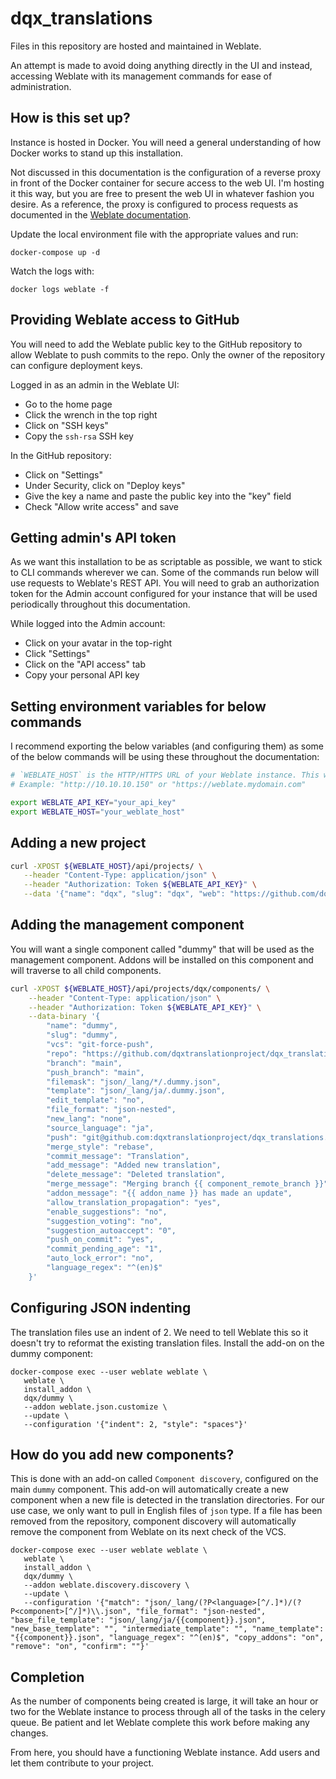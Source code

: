 # dqx_translations

Files in this repository are hosted and maintained in Weblate.

An attempt is made to avoid doing anything directly in the UI and instead, accessing Weblate with its management commands for ease of administration.

## How is this set up?

Instance is hosted in Docker. You will need a general understanding of how Docker works to stand up this installation.

Not discussed in this documentation is the configuration of a reverse proxy in front of the Docker container for secure access to the web UI. I'm hosting it this way, but you are free to present the web UI in whatever fashion you desire. As a reference, the proxy is configured to process requests as documented in the [Weblate documentation](https://docs.weblate.org/en/latest/admin/install/docker.html#docker-container-with-https-support).

Update the local environment file with the appropriate values and run:

```
docker-compose up -d
```

Watch the logs with:

```
docker logs weblate -f
```

## Providing Weblate access to GitHub

You will need to add the Weblate public key to the GitHub repository to allow Weblate to push commits to the repo. Only the owner of the repository can configure deployment keys.

Logged in as an admin in the Weblate UI:

- Go to the home page
- Click the wrench in the top right
- Click on "SSH keys"
- Copy the `ssh-rsa` SSH key

In the GitHub repository:

- Click on "Settings"
- Under Security, click on "Deploy keys"
- Give the key a name and paste the public key into the "key" field
- Check "Allow write access" and save

## Getting admin's API token

As we want this installation to be as scriptable as possible, we want to stick to CLI commands wherever we can. Some of the commands run below will use requests to Weblate's REST API. You will need to grab an authorization token for the Admin account configured for your instance that will be used periodically throughout this documentation.

While logged into the Admin account:

- Click on your avatar in the top-right
- Click "Settings"
- Click on the "API access" tab
- Copy your personal API key

## Setting environment variables for below commands

I recommend exporting the below variables (and configuring them) as some of the below commands will be using these throughout the documentation:

```bash
# `WEBLATE_HOST` is the HTTP/HTTPS URL of your Weblate instance. This will be different depending on how you have hosted it
# Example: "http://10.10.10.150" or "https://weblate.mydomain.com"

export WEBLATE_API_KEY="your_api_key"
export WEBLATE_HOST="your_weblate_host"
```

## Adding a new project

```bash
curl -XPOST ${WEBLATE_HOST}/api/projects/ \
   --header "Content-Type: application/json" \
   --header "Authorization: Token ${WEBLATE_API_KEY}" \
   --data '{"name": "dqx", "slug": "dqx", "web": "https://github.com/dqxtranslationproject/dqx_translations"}'
```

## Adding the management component

You will want a single component called "dummy" that will be used as the management component. Addons will be installed on this component and will traverse to all child components.

```bash
curl -XPOST ${WEBLATE_HOST}/api/projects/dqx/components/ \
    --header "Content-Type: application/json" \
    --header "Authorization: Token ${WEBLATE_API_KEY}" \
    --data-binary '{
        "name": "dummy",
        "slug": "dummy",
        "vcs": "git-force-push",
        "repo": "https://github.com/dqxtranslationproject/dqx_translations",
        "branch": "main",
        "push_branch": "main",
        "filemask": "json/_lang/*/.dummy.json",
        "template": "json/_lang/ja/.dummy.json",
        "edit_template": "no",
        "file_format": "json-nested",
        "new_lang": "none",
        "source_language": "ja",
        "push": "git@github.com:dqxtranslationproject/dqx_translations.git",
        "merge_style": "rebase",
        "commit_message": "Translation",
        "add_message": "Added new translation",
        "delete_message": "Deleted translation",
        "merge_message": "Merging branch {{ component_remote_branch }}",
        "addon_message": "{{ addon_name }} has made an update",
        "allow_translation_propagation": "yes",
        "enable_suggestions": "no",
        "suggestion_voting": "no",
        "suggestion_autoaccept": "0",
        "push_on_commit": "yes",
        "commit_pending_age": "1",
        "auto_lock_error": "no",
        "language_regex": "^(en)$"
    }'
```

## Configuring JSON indenting

The translation files use an indent of 2. We need to tell Weblate this so it doesn't try to reformat the existing translation files. Install the add-on on the dummy component:

```
docker-compose exec --user weblate weblate \
   weblate \
   install_addon \
   dqx/dummy \
   --addon weblate.json.customize \
   --update \
   --configuration '{"indent": 2, "style": "spaces"}'
```

## How do you add new components?

This is done with an add-on called `Component discovery`, configured on the main `dummy` component. This add-on will automatically create a new component when a new file is detected in the translation directories. For our use case, we only want to pull in English files of `json` type. If a file has been removed from the repository, component discovery will automatically remove the component from Weblate on its next check of the VCS.

```
docker-compose exec --user weblate weblate \
   weblate \
   install_addon \
   dqx/dummy \
   --addon weblate.discovery.discovery \
   --update \
   --configuration '{"match": "json/_lang/(?P<language>[^/.]*)/(?P<component>[^/]*)\\.json", "file_format": "json-nested", "base_file_template": "json/_lang/ja/{{component}}.json", "new_base_template": "", "intermediate_template": "", "name_template": "{{component}}.json", "language_regex": "^(en)$", "copy_addons": "on", "remove": "on", "confirm": ""}'
```

## Completion

As the number of components being created is large, it will take an hour or two for the Weblate instance to process through all of the tasks in the celery queue. Be patient and let Weblate complete this work before making any changes.

From here, you should have a functioning Weblate instance. Add users and let them contribute to your project.
